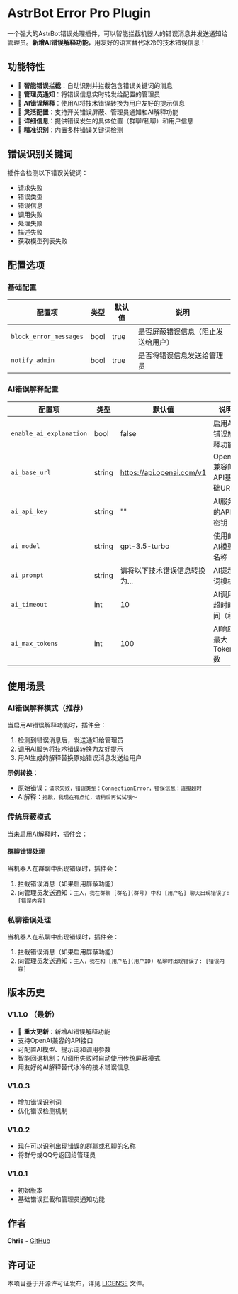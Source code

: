 # AstrBot Error Pro Plugin

一个强大的AstrBot错误处理插件，可以智能拦截机器人的错误消息并发送通知给管理员。**新增AI错误解释功能**，用友好的语言替代冰冷的技术错误信息！

## 功能特性

- 🚫 **智能错误拦截**：自动识别并拦截包含错误关键词的消息
- 📨 **管理员通知**：将错误信息实时转发给配置的管理员
- 🤖 **AI错误解释**：使用AI将技术错误转换为用户友好的提示信息
- 🔧 **灵活配置**：支持开关错误屏蔽、管理员通知和AI解释功能
- 📍 **详细信息**：提供错误发生的具体位置（群聊/私聊）和用户信息
- 🎯 **精准识别**：内置多种错误关键词检测

## 错误识别关键词

插件会检测以下错误关键词：
- 请求失败
- 错误类型
- 错误信息
- 调用失败
- 处理失败
- 描述失败
- 获取模型列表失败

## 配置选项

### 基础配置

| 配置项 | 类型 | 默认值 | 说明 |
|--------|------|--------|------|
| `block_error_messages` | bool | true | 是否屏蔽错误信息（阻止发送给用户） |
| `notify_admin` | bool | true | 是否将错误信息发送给管理员 |

### AI错误解释配置

| 配置项 | 类型 | 默认值 | 说明 |
|--------|------|--------|------|
| `enable_ai_explanation` | bool | false | 启用AI错误解释功能 |
| `ai_base_url` | string | https://api.openai.com/v1 | OpenAI兼容的API基础URL |
| `ai_api_key` | string | "" | AI服务的API密钥 |
| `ai_model` | string | gpt-3.5-turbo | 使用的AI模型名称 |
| `ai_prompt` | string | 请将以下技术错误信息转换为... | AI提示词模板 |
| `ai_timeout` | int | 10 | AI调用超时时间（秒） |
| `ai_max_tokens` | int | 100 | AI响应最大Token数 |

## 使用场景

### AI错误解释模式（推荐）
当启用AI错误解释功能时，插件会：
1. 检测到错误消息后，发送通知给管理员
2. 调用AI服务将技术错误转换为友好提示
3. 用AI生成的解释替换原始错误消息发送给用户

**示例转换：**
- 原始错误：`请求失败，错误类型：ConnectionError，错误信息：连接超时`
- AI解释：`抱歉，我现在有点忙，请稍后再试试哦～`

### 传统屏蔽模式
当未启用AI解释时，插件会：

#### 群聊错误处理
当机器人在群聊中出现错误时，插件会：
1. 拦截错误消息（如果启用屏蔽功能）
2. 向管理员发送通知：`主人，我在群聊 [群名](群号) 中和 [用户名] 聊天出现错误了: [错误内容]`

### 私聊错误处理
当机器人在私聊中出现错误时，插件会：
1. 拦截错误消息（如果启用屏蔽功能）
2. 向管理员发送通知：`主人，我在和 [用户名](用户ID) 私聊时出现错误了: [错误内容]`

## 版本历史

### V1.1.0 （最新）
- 🤖 **重大更新**：新增AI错误解释功能
- 支持OpenAI兼容的API接口
- 可配置AI模型、提示词和调用参数
- 智能回退机制：AI调用失败时自动使用传统屏蔽模式
- 用友好的AI解释替代冰冷的技术错误信息

### V1.0.3
- 增加错误识别词
- 优化错误检测机制

### V1.0.2
- 现在可以识别出现错误的群聊或私聊的名称
- 将群号或QQ号返回给管理员

### V1.0.1
- 初始版本
- 基础错误拦截和管理员通知功能

## 作者

**Chris** - [GitHub](https://github.com/Chris95743/astrbot_plugin_error_pro)

## 许可证

本项目基于开源许可证发布，详见 [LICENSE](LICENSE) 文件。
